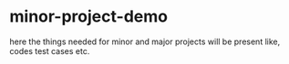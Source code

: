 # minor-project-demo
here the things needed for minor and major  projects will be present  like,  codes test cases etc.
